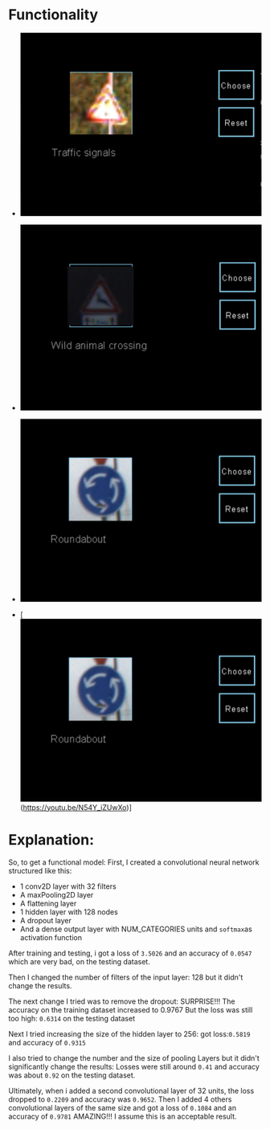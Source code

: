 # Functionality
- ![alt text](img1.png)
- ![alt text](img2.png)
- ![alt text](img3.png)

- [![Video](img3.png)(https://youtu.be/N54Y_iZUwXo)]

# Explanation:
So, to get a functional model:
First, I created a convolutional neural network structured like this:
- 1 conv2D layer with 32 filters
- A maxPooling2D layer
- A flattening layer
- 1 hidden layer with 128 nodes
- A dropout layer
- And a dense output layer with NUM_CATEGORIES units and `softmax`as activation function

After training and testing, i got a loss of `3.5026` and an accuracy of `0.0547` which are very bad, on the testing dataset.

Then I changed the number of filters of the input layer: 128 but it didn't change the results.

The next change I tried was to remove the dropout: SURPRISE!!! The accuracy on the training dataset increased to 0.9767
But the loss was still too high: `0.6314` on the testing dataset

Next I tried increasing the size of the hidden layer to 256: got loss:`0.5819` and accuracy of `0.9315`

I also tried to change the number and the size of pooling Layers but it didn't significantly change the results:
Losses were still around `0.41` and accuracy was about `0.92` on the testing dataset.


Ultimately, when i added a second convolutional layer of 32 units, the loss dropped to `0.2209` and
accuracy was `0.9652`.
Then I added 4 others convolutional layers of the same size and got a loss of `0.1084` and an accuracy of `0.9781`
AMAZING!!!
I assume this is an acceptable result.


